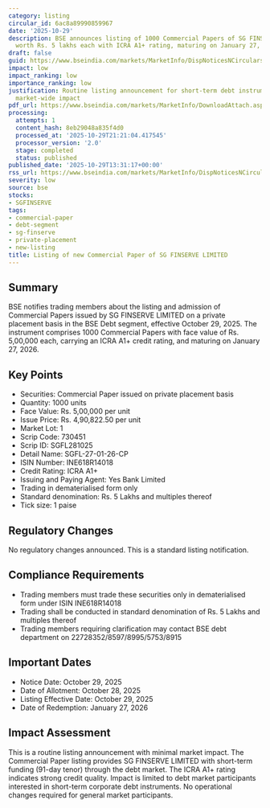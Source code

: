```yaml
---
category: listing
circular_id: 6ac8a89990859967
date: '2025-10-29'
description: BSE announces listing of 1000 Commercial Papers of SG FINSERVE LIMITED
  worth Rs. 5 lakhs each with ICRA A1+ rating, maturing on January 27, 2026.
draft: false
guid: https://www.bseindia.com/markets/MarketInfo/DispNoticesNCirculars.aspx?Noticeid={B2EF0F28-A84E-45EB-95A0-059A595D8416}&noticeno=20251029-45&dt=10/29/2025&icount=45&totcount=60&flag=0
impact: low
impact_ranking: low
importance_ranking: low
justification: Routine listing announcement for short-term debt instrument with limited
  market-wide impact
pdf_url: https://www.bseindia.com/markets/MarketInfo/DownloadAttach.aspx?id=20251029-45&attachedId=
processing:
  attempts: 1
  content_hash: 8eb29048a835f4d0
  processed_at: '2025-10-29T21:21:04.417545'
  processor_version: '2.0'
  stage: completed
  status: published
published_date: '2025-10-29T13:31:17+00:00'
rss_url: https://www.bseindia.com/markets/MarketInfo/DispNoticesNCirculars.aspx?Noticeid={B2EF0F28-A84E-45EB-95A0-059A595D8416}&noticeno=20251029-45&dt=10/29/2025&icount=45&totcount=60&flag=0
severity: low
source: bse
stocks:
- SGFINSERVE
tags:
- commercial-paper
- debt-segment
- sg-finserve
- private-placement
- new-listing
title: Listing of new Commercial Paper of SG FINSERVE LIMITED
---
```


## Summary

BSE notifies trading members about the listing and admission of Commercial Papers issued by SG FINSERVE LIMITED on a private placement basis in the BSE Debt segment, effective October 29, 2025. The instrument comprises 1000 Commercial Papers with face value of Rs. 5,00,000 each, carrying an ICRA A1+ credit rating, and maturing on January 27, 2026.

## Key Points

- Securities: Commercial Paper issued on private placement basis
- Quantity: 1000 units
- Face Value: Rs. 5,00,000 per unit
- Issue Price: Rs. 4,90,822.50 per unit
- Market Lot: 1
- Scrip Code: 730451
- Scrip ID: SGFL281025
- Detail Name: SGFL-27-01-26-CP
- ISIN Number: INE618R14018
- Credit Rating: ICRA A1+
- Issuing and Paying Agent: Yes Bank Limited
- Trading in dematerialised form only
- Standard denomination: Rs. 5 Lakhs and multiples thereof
- Tick size: 1 paise

## Regulatory Changes

No regulatory changes announced. This is a standard listing notification.

## Compliance Requirements

- Trading members must trade these securities only in dematerialised form under ISIN INE618R14018
- Trading shall be conducted in standard denomination of Rs. 5 Lakhs and multiples thereof
- Trading members requiring clarification may contact BSE debt department on 22728352/8597/8995/5753/8915

## Important Dates

- Notice Date: October 29, 2025
- Date of Allotment: October 28, 2025
- Listing Effective Date: October 29, 2025
- Date of Redemption: January 27, 2026

## Impact Assessment

This is a routine listing announcement with minimal market impact. The Commercial Paper listing provides SG FINSERVE LIMITED with short-term funding (91-day tenor) through the debt market. The ICRA A1+ rating indicates strong credit quality. Impact is limited to debt market participants interested in short-term corporate debt instruments. No operational changes required for general market participants.